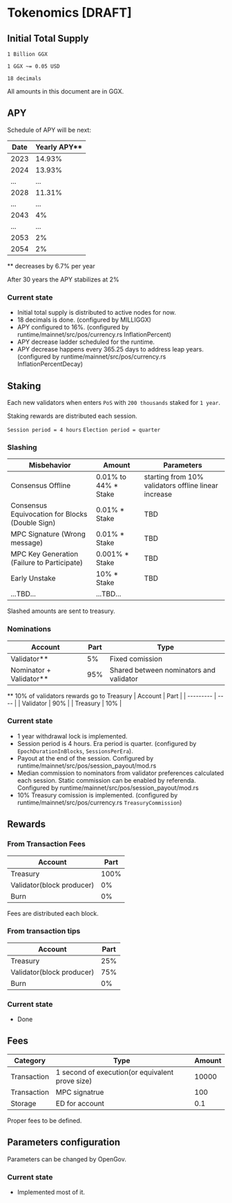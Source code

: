 # Tokenomics [DRAFT]

## Initial Total Supply

`1 Billion GGX`

`1 GGX ~= 0.05 USD`

`18 decimals`

All amounts in this document are in GGX.

## APY

Schedule of APY will be next:

| Date | Yearly APY** |
| -----|-----------------------|
| 2023 |    14.93%             |
| 2024 |    13.93%             |
| ...  |     ...               |
| 2028 |    11.31%             |
| ... |    ...                 |
| 2043| 4% |
| ... | ... |
| 2053 | 2% |
| 2054 | 2% |

** decreases by 6.7% per year

After 30 years the APY stabilizes at 2%

### Current state

* Initial total supply is distributed to active nodes for now.
* 18 decimals is done. (configured by MILLIGGX)
* APY configured to 16%. (configured by runtime/mainnet/src/pos/currency.rs InflationPercent)
* APY decrease ladder scheduled for the runtime.
*  APY decrease happens every 365.25 days to address leap years. (configured by runtime/mainnet/src/pos/currency.rs InflationPercentDecay)

## Staking

Each new validators when enters `PoS` with `200 thousands` staked for `1 year`.

Staking rewards are distributed each session.

`Session period = 4 hours`
`Election period = quarter`

### Slashing

| Misbehavior | Amount |  Parameters |
| ------------| -------| ------------------
| Consensus Offline               | 0.01% to 44% * Stake | starting from 10% validators offline linear increase |  
| Consensus Equivocation for Blocks (Double Sign) | 0.01% * Stake | TBD |
| MPC Signature (Wrong message) |  0.01% * Stake | TBD |
| MPC Key Generation (Failure to Participate) | 0.001% * Stake | TBD |
| Early Unstake | 10% * Stake | TBD |
| ...TBD... | ...TBD... |

Slashed amounts are sent to treasury.

### Nominations

| Account | Part | Type |
| ------- | ---- | ---- |
| Validator** | 5% | Fixed comission |
| Nominator + Validator** | 95% | Shared between nominators and validator |

** 10% of validators rewards go to Treasury
|  Account  | Part |
| --------- | ---- |
| Validator | 90%  |
| Treasury  | 10%  |

### Current state

* 1 year withdrawal lock is implemented.
* Session period is 4 hours. Era period is quarter.
  (configured by `EpochDurationInBlocks`, `SessionsPerEra`).
* Payout at the end of the session. Configured by runtime/mainnet/src/pos/session_payout/mod.rs
* Median commission to nominators from validator preferences calculated each session.
  Static commission can be enabled by referenda. Configured by runtime/mainnet/src/pos/session_payout/mod.rs
* 10% Treasury comission is implemented. (configured by runtime/mainnet/src/pos/currency.rs `TreasuryCommission`)

## Rewards

### From Transaction Fees

| Account | Part |
| -------- | ----- |
| Treasury | 100% |
| Validator(block producer) | 0% |
| Burn | 0% |

Fees are distributed each block.

### From transaction tips

| Account | Part |
| -------- | ----- |
| Treasury | 25% |
| Validator(block producer) | 75% |
| Burn | 0% |

### Current state

* Done

## Fees

| Category | Type | Amount |
|------|--------|-----------|
|Transaction | 1 second of execution(or equivalent prove size)| 10000 |
|Transaction | MPC signatrue | 100 |
|Storage | ED for account | 0.1 |

Proper fees to be defined.

## Parameters configuration

Parameters can be changed by OpenGov.

### Current state

* Implemented most of it.
